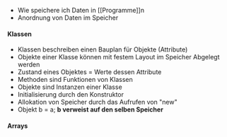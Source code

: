 - Wie speichere ich Daten in [[Programme]]n
- Anordnung von Daten im Speicher

#### Klassen
- Klassen beschreiben einen Bauplan für Objekte (Attribute)
- Objekte einer Klasse können mit festem Layout im Speicher Abgelegt werden
- Zustand eines Objektes = Werte dessen Attribute
- Methoden sind Funktionen von Klassen
- Objekte sind Instanzen einer Klasse
- Initialisierung durch den Konstruktor
- Allokation von Speicher durch das Aufrufen von "new"
- Objekt b = a;   **b verweist auf den selben Speicher**

#### Arrays
